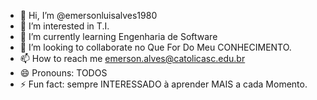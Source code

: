 - 👋 Hi, I’m @emersonluisalves1980
- 👀 I’m interested in T.I.
- 🌱 I’m currently learning Engenharia de Software
- 💞️ I’m looking to collaborate no Que For Do Meu CONHECIMENTO.
- 📫 How to reach me emerson.alves@catolicasc.edu.br
- 😄 Pronouns: TODOS 
- ⚡ Fun fact: sempre INTERESSADO à aprender MAIS a cada Momento.

<!---
emersonluisalves1980/emersonluisalves1980 is a ✨ special ✨ repository because its `README.md` (this file) appears on your GitHub profile.
You can click the Preview link to take a look at your changes.
--->
